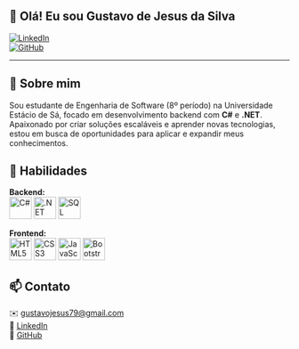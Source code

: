 ## 👋 Olá! Eu sou Gustavo de Jesus da Silva  
[![LinkedIn](https://img.shields.io/badge/-LinkedIn-0077B5?style=flat&logo=linkedin&logoColor=white)](https://www.linkedin.com/in/gustavo-silva-80b98b168/)  
[![GitHub](https://img.shields.io/badge/-GitHub-000?style=flat&logo=github&logoColor=white)](https://github.com/GustavoFhz)

---

## 💼 Sobre mim

Sou estudante de Engenharia de Software (8º período) na Universidade Estácio de Sá, focado em desenvolvimento backend com **C#** e **.NET**.  
Apaixonado por criar soluções escaláveis e aprender novas tecnologias, estou em busca de oportunidades para aplicar e expandir meus conhecimentos.

## 🚀 Habilidades

**Backend:**  
<img src="https://cdn.jsdelivr.net/gh/devicons/devicon/icons/csharp/csharp-original.svg" alt="C#" width="40" height="40"/> <img src="https://cdn.jsdelivr.net/gh/devicons/devicon/icons/dot-net/dot-net-original.svg" alt=".NET" width="40" height="40"/> <img src="https://cdn.jsdelivr.net/gh/devicons/devicon/icons/microsoftsqlserver/microsoftsqlserver-plain.svg" alt="SQL Server" width="40" height="40"/>

**Frontend:**  
<img src="https://cdn.jsdelivr.net/gh/devicons/devicon/icons/html5/html5-original.svg" alt="HTML5" width="40" height="40"/> <img src="https://cdn.jsdelivr.net/gh/devicons/devicon/icons/css3/css3-original.svg" alt="CSS3" width="40" height="40"/> <img src="https://cdn.jsdelivr.net/gh/devicons/devicon/icons/javascript/javascript-original.svg" alt="JavaScript" width="40" height="40"/> <img src="https://cdn.jsdelivr.net/gh/devicons/devicon/icons/bootstrap/bootstrap-original.svg" alt="Bootstrap" width="40" height="40"/>

## 📫 Contato

✉️ [gustavojesus79@gmail.com](mailto:gustavojesus79@gmail.com)  
🔗 [LinkedIn](https://linkedin.com/in/seu-perfil)  
🐙 [GitHub](https://github.com/seu-usuario)
